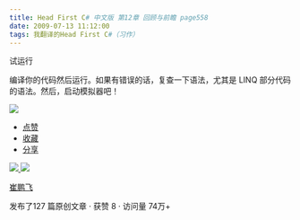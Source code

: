 ```yaml
---
title: Head First C# 中文版 第12章 回顾与前瞻 page558
date: 2009-07-13 11:12:00
tags: 我翻译的Head First C#（习作）
---
```

试运行

  

编译你的代码然后运行。如果有错误的话，复查一下语法，尤其是  LINQ  部分代码的语法。然后，启动模拟器吧！

  

![](https://p-blog.csdn.net/images/p_blog_csdn_net/cuipengfei1/EntryImages/20090713/2009-07-13_11-06-56.jpg)

  * [ 点赞  ](javascript:;)
  * [ 收藏  ](javascript:;)
  * [ 分享 ](javascript:;)

[ ![](https://profile.csdnimg.cn/5/2/5/3_cuipengfei1)
![](https://g.csdnimg.cn/static/user-reg-year/1x/11.png)
](https://blog.csdn.net/cuipengfei1)

[ 崔鹏飞 ](https://blog.csdn.net/cuipengfei1)

发布了127 篇原创文章  ·  获赞 8  ·  访问量 74万+

